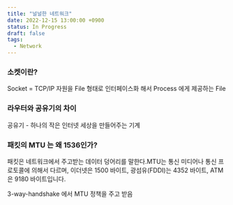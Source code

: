 ```yaml
---
title: "널널한 네트워크"
date: 2022-12-15 13:00:00 +0900
status: In Progress
draft: false
tags:
  - Network
---
```

### 소켓이란?

Socket = TCP/IP 자원을 File 형태로 인터페이스화 해서 Process 에게 제공하는 File

### 라우터와 공유기의 차이

공유기 - 하나의 작은 인터넷 세상을 만들어주는 기계

### 패킷의 MTU 는 왜 1536인가?

패킷은 네트워크에서 주고받는 데이터 덩어리를 말한다.MTU는 통신 미디어나 통신 프로토콜에 의해서 다르며, 이더넷은 1500 바이트, 광섬유(FDDI)는 4352 바이트, ATM은 9180 바이트입니다.

3-way-handshake 에서 MTU 정책을 주고 받음
